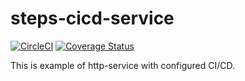 # steps-cicd-service
[![CircleCI](https://circleci.com/gh/salamandra19/steps-cicd-service.svg?style=svg)](https://circleci.com/gh/salamandra19/steps-cicd-service) [![Coverage Status](https://coveralls.io/repos/github/salamandra19/steps-cicd-service/badge.svg)](https://coveralls.io/github/salamandra19/steps-cicd-service)

This is example of http-service with configured CI/CD.
